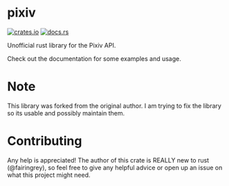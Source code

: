 # pixiv

[![crates.io](https://img.shields.io/crates/v/pixiv.svg)](https://crates.io/crates/pixiv)
[![docs.rs](https://docs.rs/pixiv/badge.svg)](https://docs.rs/pixiv/)

Unofficial rust library for the Pixiv API.

Check out the documentation for some examples and usage.

# Note

This library was forked from the original author.
I am trying to fix the library so its usable and possibly maintain them.

# Contributing

Any help is appreciated! The author of this crate is REALLY new to rust (@fairingrey), so feel free to give any helpful advice or open up an issue on what this project might need.
